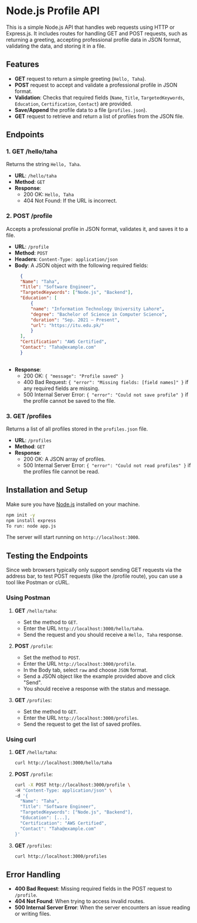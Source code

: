 # Node.js Profile API

This is a simple Node.js API that handles web requests using HTTP or Express.js. It includes routes for handling GET and POST requests, such as returning a greeting, accepting professional profile data in JSON format, validating the data, and storing it in a file.

## Features

- **GET** request to return a simple greeting (`Hello, Taha`).
- **POST** request to accept and validate a professional profile in JSON format.
- **Validation**: Checks that required fields (`Name`, `Title`, `TargetedKeywords`, `Education`, `Certification`, `Contact`) are provided.
- **Save/Append** the profile data to a file (`profiles.json`).
- **GET** request to retrieve and return a list of profiles from the JSON file.

## Endpoints

### 1. GET /hello/taha
Returns the string `Hello, Taha`.

- **URL**: `/hello/taha`
- **Method**: `GET`
- **Response**: 
  - 200 OK: `Hello, Taha`
  - 404 Not Found: If the URL is incorrect.

### 2. POST /profile
Accepts a professional profile in JSON format, validates it, and saves it to a file.

- **URL**: `/profile`
- **Method**: `POST`
- **Headers**: `Content-Type: application/json`
- **Body**: A JSON object with the following required fields:
  ```json
    {
    "Name": "Taha",
    "Title": "Software Engineer",
    "TargetedKeywords": ["Node.js", "Backend"],
    "Education": [
        {
        "name": "Information Technology University Lahore",
        "degree": "Bachelor of Science in Computer Science",
        "duration": "Sep. 2021 – Present",
        "url": "https://itu.edu.pk/"
        }
    ],
    "Certification": "AWS Certified",
    "Contact": "Taha@example.com"
    }
 
- **Response**: 
  - 200 OK: `{ "message": "Profile saved" }`
  - 400 Bad Request: `{ "error": "Missing fields: [field names]" }` if any required fields are missing.
  - 500 Internal Server Error: `{ "error": "Could not save profile" }` if the profile cannot be saved to the file.

### 3. GET /profiles
Returns a list of all profiles stored in the `profiles.json` file.

- **URL**: `/profiles`
- **Method**: `GET`
- **Response**: 
  - 200 OK: A JSON array of profiles.
  - 500 Internal Server Error: `{ "error": "Could not read profiles" }` if the profiles file cannot be read.

## Installation and Setup
Make sure you have [Node.js](https://nodejs.org/) installed on your machine.
```bash
npm init -y
npm install express
To run: node app.js
```


The server will start running on `http://localhost:3000`.

## Testing the Endpoints
Since web browsers typically only support sending GET requests via the address bar, to test POST requests (like the /profile route), you can use a tool like Postman or cURL.
### Using Postman

1. **GET** `/hello/taha`: 
   - Set the method to `GET`.
   - Enter the URL `http://localhost:3000/hello/taha`.
   - Send the request and you should receive a `Hello, Taha` response.

2. **POST** `/profile`: 
   - Set the method to `POST`.
   - Enter the URL `http://localhost:3000/profile`.
   - In the Body tab, select `raw` and choose `JSON` format.
   - Send a JSON object like the example provided above and click "Send".
   - You should receive a response with the status and message.

3. **GET** `/profiles`: 
   - Set the method to `GET`.
   - Enter the URL `http://localhost:3000/profiles`.
   - Send the request to get the list of saved profiles.

### Using curl
1. **GET** `/hello/taha`:
   ```bash
   curl http://localhost:3000/hello/taha
   ```

2. **POST** `/profile`:
   ```bash
   curl -X POST http://localhost:3000/profile \
   -H "Content-Type: application/json" \
   -d '{
     "Name": "Taha",
     "Title": "Software Engineer",
     "TargetedKeywords": ["Node.js", "Backend"],
     "Education": [...],
     "Certification": "AWS Certified",
     "Contact": "Taha@example.com"
   }'
   ```

3. **GET** `/profiles`:
   ```bash
   curl http://localhost:3000/profiles
   ```

## Error Handling
- **400 Bad Request**: Missing required fields in the POST request to `/profile`.
- **404 Not Found**: When trying to access invalid routes.
- **500 Internal Server Error**: When the server encounters an issue reading or writing files.
